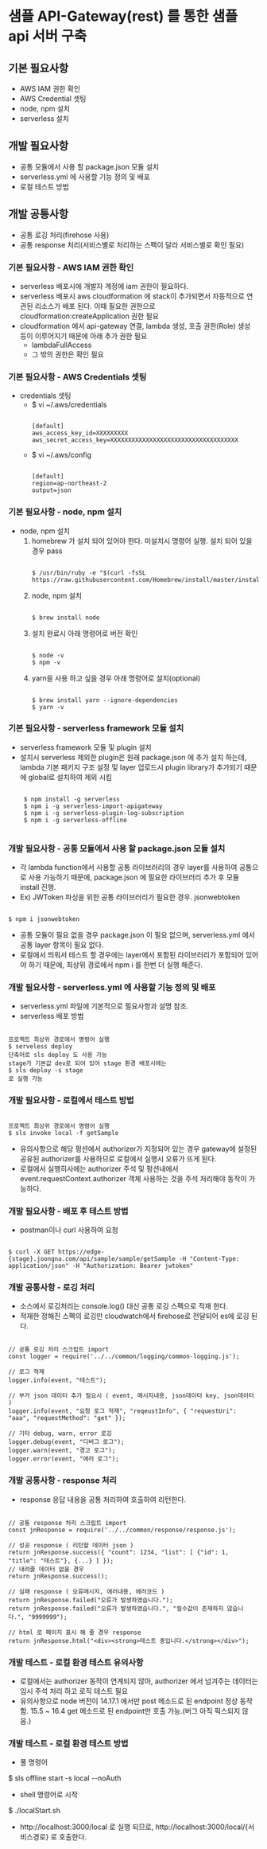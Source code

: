 샘플 API-Gateway(rest) 를 통한 샘플 api 서버 구축
======================================
## 기본 필요사항
   * AWS IAM 권한 확인
   * AWS Credential 셋팅
   * node, npm 설치
   * serverless 설치

## 개발 필요사항
   * 공통 모듈에서 사용 할 package.json 모듈 설치
   * serverless.yml 에 사용할 기능 정의 및 배포
   * 로컬 테스트 방법

## 개발 공통사항
   * 공통 로깅 처리(firehose 사용)
   * 공통 response 처리(서비스별로 처리하는 스펙이 달라 서비스별로 확인 필요)

### 기본 필요사항 - AWS IAM 권한 확인
* serverless 배포시에 개발자 계정에 iam 권한이 필요하다.
* serverless 배포시 aws cloudformation 에 stack이 추가되면서 자동적으로 연관된 리소스가 배포 된다.
  이때 필요한 권한으로 cloudformation:createApplication 권한 필요
* cloudformation 에서 api-gateway 연결, lambda 생성, 호출 권한(Role) 생성 등이 이루어지기 때문에 아래 추가 권한 필요
    * lambdaFullAccess
    * 그 밖의 권한은 확인 필요
### 기본 필요사항 - AWS Credentials 셋팅
* credentials 셋팅
    * $ vi ~/.aws/credentials
      <pre><code>
      [default]
      aws_access_key_id=XXXXXXXXX
      aws_secret_access_key=XXXXXXXXXXXXXXXXXXXXXXXXXXXXXXXXXXXX
      </code></pre>
    * $ vi ~/.aws/config
      <pre><code>
      [default]
      region=ap-northeast-2
      output=json
      </code></pre>
### 기본 필요사항 - node, npm 설치
* node, npm 설치
    1. homebrew 가 설치 되어 있어야 한다. 미설치시 명령어 실행. 설치 되어 있을 경우 pass
       <pre><code>
       $ /usr/bin/ruby -e "$(curl -fsSL https://raw.githubusercontent.com/Homebrew/install/master/install)"
       </code></pre>
    2. node, npm 설치
       <pre><code>
       $ brew install node
       </code></pre>
    3. 설치 완료시 아래 명령어로 버전 확인
       <pre><code>
       $ node -v
       $ npm -v
       </code></pre>
    4. yarn을 사용 하고 싶을 경우 아래 명령어로 설치(optional)
       <pre><code>
       $ brew install yarn --ignore-dependencies
       $ yarn -v
       </code></pre>
### 기본 필요사항 - serverless framework 모듈 설치
* serverless framework 모듈 및 plugin 설치
* 설치시 serverless 제외한 plugin은 원래 package.json 에 추가 설치 하는데,
  lambda 기본 패키지 구조 설정 및 layer 업로드시 plugin library가 추가되기 때문에 global로 설치하여 제외 시킴
   <pre><code>
   $ npm install -g serverless
   $ npm i -g serverless-import-apigateway
   $ npm i -g serverless-plugin-log-subscription
   $ npm i -g serverless-offline
   </code></pre>


### 개발 필요사항 - 공통 모듈에서 사용 할 package.json 모듈 설치
* 각 lambda function에서 사용할 공통 라이브러리의 경우 layer를 사용하여 공통으로 사용 가능하기 때문에,
  package.json 에 필요한 라이브러리 추가 후 모듈 install 진행.
* Ex) JWToken 파싱을 위한 공통 라이브러리가 필요한 경우. jsonwebtoken
<pre><code>
$ npm i jsonwebtoken
</code></pre>
* 공통 모듈이 필요 없을 경우 package.json 이 필요 없으며, serverless.yml 에서 공통 layer 항목이 필요 없다.
* 로컬에서 띄워서 테스트 할 경우에는 layer에서 포함된 라이브러리가 포함되어 있어야 하기 때문에, 최상위 경로에서 npm i 를 한번 더 실행 해준다.

### 개발 필요사항 - serverless.yml 에 사용할 기능 정의 및 배포
* serverless.yml 파일에 기본적으로 필요사항과 설명 참조.
* serverless 배포 방법
<pre><code>
프로젝트 최상위 경로에서 명령어 실행
$ serveless deploy
단축어로 sls deploy 도 사용 가능
stage가 기본값 dev로 되어 있어 stage 환경 배포시에는
$ sls deploy -s stage
로 실행 가능
</code></pre>

### 개발 필요사항 - 로컬에서 테스트 방법
<pre><code>
프로젝트 최상위 경로에서 명령어 실행
$ sls invoke local -f getSample
</code></pre>

* 유의사항으로 해당 펑션에서 authorizer가 지정되어 있는 경우 gateway에 설정된 공유된 authorizer를 사용하므로 로컬에서 실행시 오류가 뜨게 된다.
* 로컬에서 실행히사에는 authorizer 주석 및 펑션내에서 event.requestContext.authorizer 객체 사용하는 것을 주석 처리해야 동작이 가능하다.

### 개발 필요사항 - 배포 후 테스트 방법
* postman이나 curl 사용하여 요청
<pre><code>
$ curl -X GET https://edge-{stage}.joongna.com/api/sample/sample/getSample -H "Content-Type: application/json" -H "Authorization: Bearer jwtoken"
</code></pre>

### 개발 공통사항 - 로깅 처리
* 소스에서 로깅처리는 console.log() 대신 공통 로깅 스펙으로 적재 한다.
* 적재한 정해진 스펙의 로깅만 cloudwatch에서 firehose로 전달되어 es에 로깅 된다.
<pre><code>
// 공통 로깅 처리 스크립트 import
const logger = require('../../common/logging/common-logging.js');

// 로그 적재
logger.info(event, "테스트");

// 부가 json 데이터 추가 필요시 ( event, 메시지내용, json데이터 key, json데이터 )
logger.info(event, "요청 로그 적재", "reqeustInfo", { "requestUri": "aaa", "requestMethod": "get" });

// 기타 debug, warn, error 로깅
logger.debug(event, "디버그 로그");
logger.warn(event, "경고 로그");
logger.error(event, "에러 로그");
</code></pre>

### 개발 공통사항 - response 처리
* response 응답 내용을 공통 처리하여 호출하여 리턴한다.
<pre><code>
// 공통 response 처리 스크립트 import
const jnResponse = require('../../common/response/response.js');

// 성공 response ( 리턴할 데이터 json )
return jnResponse.success({ "count": 1234, "list": [ {"id": 1, "title": "테스트"}, {...} ] });
// 내려줄 데이터 없을 경우
return jnResponse.success();

// 실패 response ( 오류메시지, 에러내용, 에러코드 )
return jnResponse.failed("오류가 발생하였습니다.");
return jnResponse.failed("오류가 발생하였습니다.", "필수값이 존재하지 않습니다.", "9999999");

// html 로 페이지 표시 해 줄 경우 response
return jnResponse.html("&lt;div&gt;&lt;strong&gt;테스트 중입니다.&lt;/strong&gt;&lt;/div&gt;");
</code></pre>

### 개발 테스트 - 로컬 환경 테스트 유의사항
* 로컬에서는 authorizer 동작이 연계되지 않아, authorizer 에서 넘겨주는 데이터는 임시 주석 처리 하고 로직 테스트 필요
* 유의사항으로 node 버전이 14.17.1 에서만 post 메소드로 된 endpoint 정상 동작함. 15.5 ~ 16.4 get 메소드로 된 endpoint만 호출 가능.(버그 아직 픽스되지 않음.)


### 개발 테스트 - 로컬 환경 테스트 방법
* 풀 명령어

$ sls offline start -s local --noAuth

* shell 명령어로 시작

$ ./localStart.sh 
* http://localhost:3000/local 로 실행 되므로, http://localhost:3000/local/{서비스경로} 로 호출한다.

